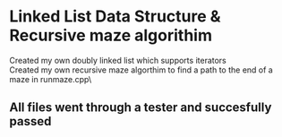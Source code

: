 # Linked List Data Structure & Recursive maze algorithim
Created my own doubly linked list which supports iterators\
Created my own recursive maze algorthim to find a path to the end of a maze in runmaze.cpp\
## All files went through a tester and succesfully passed 


